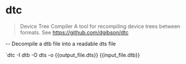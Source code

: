 # dtc

> Device Tree Compiler
> A tool for recompiling device trees between formats.
> See <https://github.com/dgibson/dtc>

-- Decompile a dtb file into a readable dts file

`dtc -I dtb -O dts -o {{output_file.dts}} {{input_file.dtb}}
